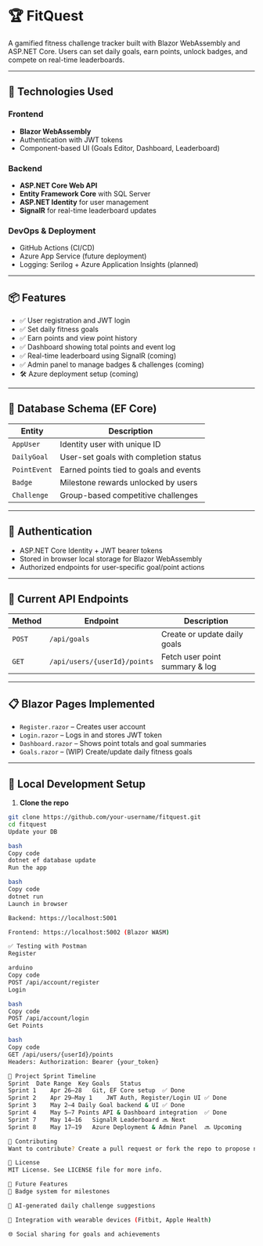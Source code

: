 # 🏆 FitQuest

A gamified fitness challenge tracker built with Blazor WebAssembly and ASP.NET Core. Users can set daily goals, earn points, unlock badges, and compete on real-time leaderboards.

---

## 🚀 Technologies Used

### Frontend
- **Blazor WebAssembly**
- Authentication with JWT tokens
- Component-based UI (Goals Editor, Dashboard, Leaderboard)

### Backend
- **ASP.NET Core Web API**
- **Entity Framework Core** with SQL Server
- **ASP.NET Identity** for user management
- **SignalR** for real-time leaderboard updates

### DevOps & Deployment
- GitHub Actions (CI/CD)
- Azure App Service (future deployment)
- Logging: Serilog + Azure Application Insights (planned)

---

## 📦 Features

- ✅ User registration and JWT login
- ✅ Set daily fitness goals
- ✅ Earn points and view point history
- ✅ Dashboard showing total points and event log
- ✅ Real-time leaderboard using SignalR (coming)
- ✅ Admin panel to manage badges & challenges (coming)
- 🛠️ Azure deployment setup (coming)

---

## 🧱 Database Schema (EF Core)

| Entity       | Description                                      |
|--------------|--------------------------------------------------|
| `AppUser`    | Identity user with unique ID                    |
| `DailyGoal`  | User-set goals with completion status           |
| `PointEvent` | Earned points tied to goals and events          |
| `Badge`      | Milestone rewards unlocked by users             |
| `Challenge`  | Group-based competitive challenges              |

---

## 🔐 Authentication

- ASP.NET Core Identity + JWT bearer tokens
- Stored in browser local storage for Blazor WebAssembly
- Authorized endpoints for user-specific goal/point actions

---

## 📡 Current API Endpoints

| Method | Endpoint                          | Description                       |
|--------|-----------------------------------|-----------------------------------|
| `POST` | `/api/goals`                      | Create or update daily goals      |
| `GET`  | `/api/users/{userId}/points`      | Fetch user point summary & log    |

---

## 📋 Blazor Pages Implemented

- `Register.razor` – Creates user account
- `Login.razor` – Logs in and stores JWT token
- `Dashboard.razor` – Shows point totals and goal summaries
- `Goals.razor` – (WIP) Create/update daily fitness goals

---

## 🧪 Local Development Setup

1. **Clone the repo**

```bash
git clone https://github.com/your-username/fitquest.git
cd fitquest
Update your DB

bash
Copy code
dotnet ef database update
Run the app

bash
Copy code
dotnet run
Launch in browser

Backend: https://localhost:5001

Frontend: https://localhost:5002 (Blazor WASM)

✅ Testing with Postman
Register

arduino
Copy code
POST /api/account/register
Login

bash
Copy code
POST /api/account/login
Get Points

bash
Copy code
GET /api/users/{userId}/points
Headers: Authorization: Bearer {your_token}

📅 Project Sprint Timeline
Sprint	Date Range	Key Goals	Status
Sprint 1	Apr 26–28	Git, EF Core setup	✅ Done
Sprint 2	Apr 29–May 1	JWT Auth, Register/Login UI	✅ Done
Sprint 3	May 2–4	Daily Goal backend & UI	✅ Done
Sprint 4	May 5–7	Points API & Dashboard integration	✅ Done
Sprint 7	May 14–16	SignalR Leaderboard	🔜 Next
Sprint 8	May 17–19	Azure Deployment & Admin Panel	🔜 Upcoming

👏 Contributing
Want to contribute? Create a pull request or fork the repo to propose new features, bug fixes, or styling improvements.

📜 License
MIT License. See LICENSE file for more info.

🌟 Future Features
🥇 Badge system for milestones

🧠 AI-generated daily challenge suggestions

📱 Integration with wearable devices (Fitbit, Apple Health)

🌐 Social sharing for goals and achievements
